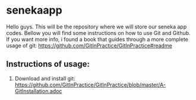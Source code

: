 # senekaapp
Hello guys. This will be the repository where we will store our seneka app codes. Bellow you will find some instructions on how to use Git and Github. If you want more info, i found a book that guides through a more complete usage of git: https://github.com/GitInPractice/GitInPractice#readme

## Instructions of usage:

1) Download and install git: https://github.com/GitInPractice/GitInPractice/blob/master/A-GitInstallation.adoc  
